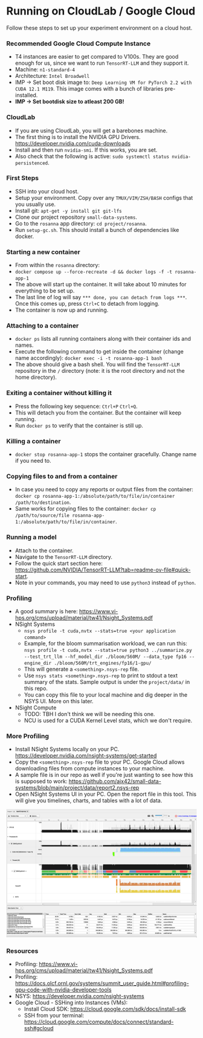 # Running on CloudLab / Google Cloud

Follow these steps to set up your experiment environment on a cloud host.

### Recommended Google Cloud Compute Instance
* T4 instances are easier to get compared to V100s. They are good enough for us, since we want to run `TensorRT-LLM` and they support it.
* Machine: `n1-standard-4`
* Architecture: `Intel Broadwell`
* IMP $\rightarrow$ Set boot disk image to: `Deep Learning VM for PyTorch 2.2 with CUDA 12.1 M119`. This image comes with a bunch of libraries pre-installed.
* **IMP $\rightarrow$ Set bootdisk size to atleast 200 GB!**

### CloudLab
* If you are using CloudLab, you will get a barebones machine.
* The first thing is to install the NVIDIA GPU Drivers. https://developer.nvidia.com/cuda-downloads
* Install and then run `nvidia-smi`. If this works, you are set.
* Also check that the following is active: `sudo systemctl status nvidia-persistenced`.

### First Steps
* SSH into your cloud host.
* Setup your environment. Copy over any `TMUX/VIM/ZSH/BASH` configs that you usually use.
* Install git: `apt-get -y install git git-lfs`
* Clone our project repository `small-data-systems`.
* Go to the `rosanna` app directory: `cd project/rosanna`.
* Run `setup-gc.sh`. This should install a bunch of dependencies like docker.

### Starting a new container
* From within the `rosanna` directory:
*  `docker compose up --force-recreate -d && docker logs -f -t rosanna-app-1`
* The above will start up the container. It will take about 10 minutes for everything to be set up.
* The last line of log will say `*** done, you can detach from logs ***`. Once this comes up, press `Ctrl+C` to detach from logging.
* The container is now up and running.

### Attaching to a container
* `docker ps` lists all running containers along with their container ids and names.
* Execute the following command to get inside the container (change name accordingly): `docker exec -i -t rosanna-app-1 bash`
* The above should give a bash shell. You will find the `TensorRT-LLM` repository in the `/` directory (note: it is the root directory and not the home directory).

### Exiting a container without killing it
* Press the following key sequence: `Ctrl+P` `Ctrl+Q`.
* This will detach you from the container. But the container will keep running.
* Run `docker ps` to verify that the container is still up.

### Killing a container
* `docker stop rosanna-app-1` stops the container gracefully. Change name if you need to.

### Copying files to and from a container
* In case you need to copy any reports or output files from the container: `docker cp rosanna-app-1:/absolute/path/to/file/in/container /path/to/destination`.
* Same works for copying files to the container: `docker cp /path/to/source/file rosanna-app-1:/absolute/path/to/file/in/container`.

### Running a model
* Attach to the container.
* Navigate to the `TensorRT-LLM` directory.
* Follow the quick start section here: https://github.com/NVIDIA/TensorRT-LLM?tab=readme-ov-file#quick-start.
* Note in your commands, you may need to use `python3` instead of `python`.

### Profiling
* A good summary is here: https://www.vi-hps.org/cms/upload/material/tw41/Nsight_Systems.pdf
* NSight Systems
    * `nsys profile -t cuda,nvtx --stats=true <your application command>`
    * Example, for the bloom summarisation workload, we can run this: 
    ```nsys profile -t cuda,nvtx --stats=true python3 ../summarize.py --test_trt_llm --hf_model_dir ./bloom/560M/ --data_type fp16 --engine_dir ./bloom/560M/trt_engines/fp16/1-gpu/```
    * This will generate a `<something>.nsys-rep` file.
    * Use `nsys stats <something>.nsys-rep` to print to stdout a text summary of the stats. Sample output is under the `project/data/` in this repo. 
    * You can copy this file to your local machine and dig deeper in the NSYS UI. More on this later.
* NSight Compute
    * TODO: TBH I don't think we will be needing this one.
    * NCU is used for a CUDA Kernel Level stats, which we don't require.

### More Profiling
* Install NSight Systems locally on your PC. https://developer.nvidia.com/nsight-systems/get-started
* Copy the `<something>.nsys-rep` file to your PC. Google Cloud allows downloading files from compute instances to your machine.
* A sample file is in our repo as well if you're just wanting to see how this is supposed to work: https://github.com/ajx42/small-data-systems/blob/main/project/data/report2.nsys-rep
* Open NSight Systems UI in your PC. Open the report file in this tool. This will give you timelines, charts, and tables with a lot of data.

![image](../data/sample-nsys-ui.png)

### Resources
* Profiling: https://www.vi-hps.org/cms/upload/material/tw41/Nsight_Systems.pdf
* Profiling: https://docs.olcf.ornl.gov/systems/summit_user_guide.html#profiling-gpu-code-with-nvidia-developer-tools
* NSYS: https://developer.nvidia.com/nsight-systems
* Google Cloud - SSHing into Instances (VMs):
    * Install Cloud SDK: https://cloud.google.com/sdk/docs/install-sdk
    * SSH from your terminal: https://cloud.google.com/compute/docs/connect/standard-ssh#gcloud
